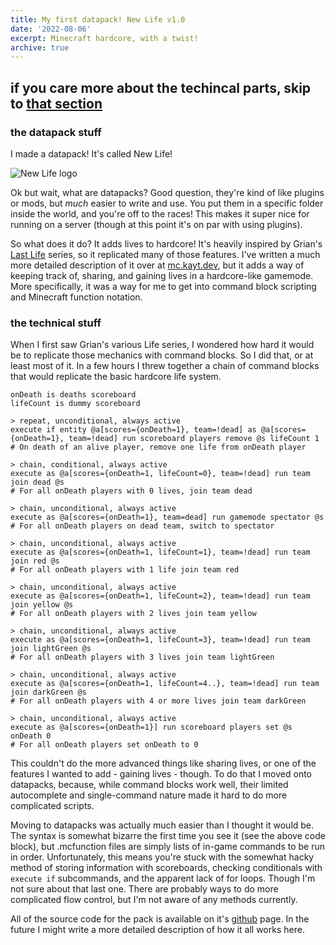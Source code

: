 ```yaml
---
title: My first datapack! New Life v1.0
date: '2022-08-06'
excerpt: Minecraft hardcore, with a twist!
archive: true
---
```


## if you care more about the techincal parts, skip to [that section](#the-technical-stuff)

### the datapack stuff

I made a datapack! It's called New Life!

![New Life logo](https://mc.kayt.dev/static/images/500px_newlife.png)

Ok but wait, what are datapacks? Good question, they're kind of like plugins or mods, but *much* easier to write and use. You put them in a specific folder inside the world, and you're off to the races! This makes it super nice for running on a server (though at this point it's on par with using plugins).

So what does it do? It adds lives to hardcore! It's heavily inspired by Grian's [Last Life]() series, so it replicated many of those features. I've written a much more detailed description of it over at [mc.kayt.dev](https://mc.kayt.dev/datapacks/new-life), but it adds a way of keeping track of, sharing, and gaining lives in a hardcore-like gamemode. More specifically, it was a way for me to get into command block scripting and Minecraft function notation.

### the technical stuff

When I first saw Grian's various Life series, I wondered how hard it would be to replicate those mechanics with command blocks. So I did that, or at least most of it. In a few hours I threw together a chain of command blocks that would replicate the basic hardcore life system.

```
onDeath is deaths scoreboard
lifeCount is dummy scoreboard

> repeat, unconditional, always active
execute if entity @a[scores={onDeath=1}, team=!dead] as @a[scores={onDeath=1}, team=!dead] run scoreboard players remove @s lifeCount 1
# On death of an alive player, remove one life from onDeath player

> chain, conditional, always active
execute as @a[scores={onDeath=1, lifeCount=0}, team=!dead] run team join dead @s
# For all onDeath players with 0 lives, join team dead

> chain, unconditional, always active
execute as @a[scores={onDeath=1}, team=dead] run gamemode spectator @s
# For all onDeath players on dead team, switch to spectator

> chain, unconditional, always active
execute as @a[scores={onDeath=1, lifeCount=1}, team=!dead] run team join red @s
# For all onDeath players with 1 life join team red

> chain, unconditional, always active
execute as @a[scores={onDeath=1, lifeCount=2}, team=!dead] run team join yellow @s
# For all onDeath players with 2 lives join team yellow

> chain, unconditional, always active
execute as @a[scores={onDeath=1, lifeCount=3}, team=!dead] run team join lightGreen @s
# For all onDeath players with 3 lives join team lightGreen

> chain, unconditional, always active
execute as @a[scores={onDeath=1, lifeCount=4..}, team=!dead] run team join darkGreen @s
# For all onDeath players with 4 or more lives join team darkGreen

> chain, unconditional, always active
execute as @a[scores={onDeath=1}] run scoreboard players set @s onDeath 0
# For all onDeath players set onDeath to 0
```

This couldn't do the more advanced things like sharing lives, or one of the features I wanted to add - gaining lives - though. To do that I moved onto datapacks, because, while command blocks work well, their limited autocomplete and single-command nature made it hard to do more complicated scripts.

Moving to datapacks was actually much easier than I thought it would be. The syntax is somewhat bizarre the first time you see it (see the above code block), but .mcfunction files are simply lists of in-game commands to be run in order. Unfortunately, this means you're stuck with the somewhat hacky method of storing information with scoreboards, checking conditionals with `execute if` subcommands, and the apparent lack of for loops. Though I'm not sure about that last one. There are probably ways to do more complicated flow control, but I'm not aware of any methods currently.

All of the source code for the pack is available on it's [github](https://github.com/Kaytwastaken/new-life) page. In the future I might write a more detailed description of how it all works here.